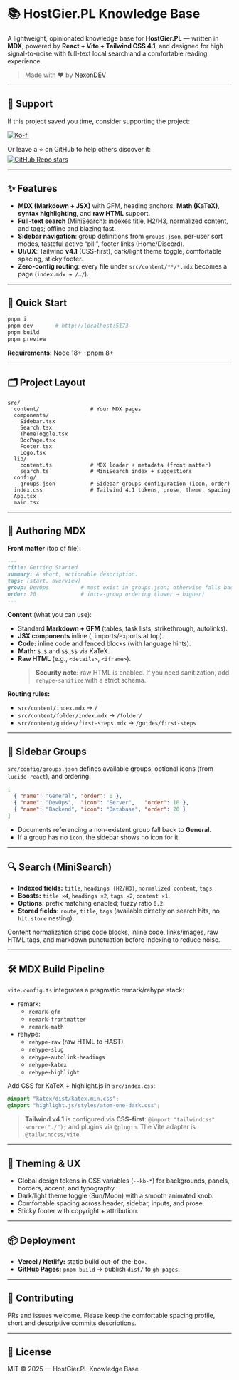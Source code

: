 # 📚 HostGier.PL Knowledge Base

A lightweight, opinionated knowledge base for **HostGier.PL** — written in **MDX**, powered by **React + Vite + Tailwind CSS 4.1**, and designed for high signal-to-noise with full-text local search and a comfortable reading experience.

> Made with ❤️ by [NexonDEV](https://nexondev.pl)

---

## 💖 Support

If this project saved you time, consider supporting the project:

[![Ko-fi](https://ko-fi.com/img/githubbutton_sm.svg)](https://ko-fi.com/nexondev)

Or leave a ⭐ on GitHub to help others discover it:  
[![GitHub Repo stars](https://img.shields.io/github/stars/OWNER/REPO?style=social)](https://github.com/OWNER/REPO)

---

## ✨ Features

- **MDX (Markdown + JSX)** with GFM, heading anchors, **Math (KaTeX)**, **syntax highlighting**, and **raw HTML** support.
- **Full-text search** (MiniSearch): indexes title, H2/H3, normalized content, and tags; offline and blazing fast.
- **Sidebar navigation**: group definitions from `groups.json`, per-user sort modes, tasteful active “pill”, footer links (Home/Discord).
- **UI/UX**: Tailwind **v4.1** (CSS-first), dark/light theme toggle, comfortable spacing, sticky footer.
- **Zero-config routing**: every file under `src/content/**/*.mdx` becomes a page (`index.mdx → /…/`).

---

## 🚀 Quick Start

```bash
pnpm i
pnpm dev       # http://localhost:5173
pnpm build
pnpm preview
```

**Requirements:** Node 18+ · pnpm 8+

---

## 🗂️ Project Layout

```text
src/
  content/                # Your MDX pages
  components/
    Sidebar.tsx
    Search.tsx
    ThemeToggle.tsx
    DocPage.tsx
    Footer.tsx
    Logo.tsx
  lib/
    content.ts            # MDX loader + metadata (front matter)
    search.ts             # MiniSearch index + suggestions
  config/
    groups.json           # Sidebar groups configuration (icon, order)
  index.css               # Tailwind 4.1 tokens, prose, theme, spacing
  App.tsx
  main.tsx
```

---

## 🧩 Authoring MDX

**Front matter** (top of file):

```md
---
title: Getting Started
summary: A short, actionable description.
tags: [start, overview]
group: DevOps          # must exist in groups.json; otherwise falls back to "General"
order: 20              # intra-group ordering (lower → higher)
---
```

**Content** (what you can use):

- Standard **Markdown + GFM** (tables, task lists, strikethrough, autolinks).
- **JSX components** inline (<Component prop="x" />, imports/exports at top).
- **Code:** inline code and fenced blocks (with language hints).
- **Math:** `$…$` and `$$…$$` via KaTeX.
- **Raw HTML** (e.g., `<details>`, `<iframe>`).
    > **Security note:** raw HTML is enabled. If you need sanitization, add `rehype-sanitize` with a strict schema.

**Routing rules:**

- `src/content/index.mdx` → `/`
- `src/content/folder/index.mdx` → `/folder/`
- `src/content/guides/first-steps.mdx` → `/guides/first-steps`
    
---

## 🧭 Sidebar Groups

`src/config/groups.json` defines available groups, optional icons (from `lucide-react`), and ordering:
```json
[
  { "name": "General", "order": 0 },
  { "name": "DevOps",  "icon": "Server",   "order": 10 },
  { "name": "Backend", "icon": "Database", "order": 20 }
]
```
- Documents referencing a non-existent group fall back to **General**.
- If a group has no `icon`, the sidebar shows no icon for it.

---

## 🔍 Search (MiniSearch)

- **Indexed fields:** `title`, `headings (H2/H3)`, `normalized content`, `tags`.
- **Boosts:** `title ×4`, `headings ×2`, `tags ×2`, `content ×1`.
- **Options:** prefix matching enabled; fuzzy ratio `0.2`.
- **Stored fields:** `route`, `title`, `tags` (available directly on search hits, no `hit.store` nesting).

Content normalization strips code blocks, inline code, links/images, raw HTML tags, and markdown punctuation before indexing to reduce noise.

---

## 🛠️ MDX Build Pipeline

`vite.config.ts` integrates a pragmatic remark/rehype stack:
- remark:
    - `remark-gfm`
    - `remark-frontmatter`
    - `remark-math`
- rehype: 
    - `rehype-raw` (raw HTML to HAST) 
    - `rehype-slug` 
    - `rehype-autolink-headings` 
    - `rehype-katex` 
    - `rehype-highlight`

Add CSS for KaTeX + highlight.js in `src/index.css`:
```css
@import "katex/dist/katex.min.css";
@import "highlight.js/styles/atom-one-dark.css";
```
> **Tailwind v4.1** is configured via **CSS-first**: `@import "tailwindcss" source("./");` and plugins via `@plugin`. The Vite adapter is `@tailwindcss/vite`.

---

## 🎨 Theming & UX

- Global design tokens in CSS variables (`--kb-*`) for backgrounds, panels, borders, accent, and typography.
- Dark/light theme toggle (Sun/Moon) with a smooth animated knob.
- Comfortable spacing across header, sidebar, inputs, and prose.
- Sticky footer with copyright + attribution.

---

## 📦 Deployment

- **Vercel / Netlify:** static build out-of-the-box.
- **GitHub Pages:** `pnpm build` → publish `dist/` to `gh-pages`.

---

## 🤝 Contributing

PRs and issues welcome. Please keep the comfortable spacing profile, short and descriptive commits descriptions.

---

## 📝 License

MIT © 2025 — HostGier.PL Knowledge Base
